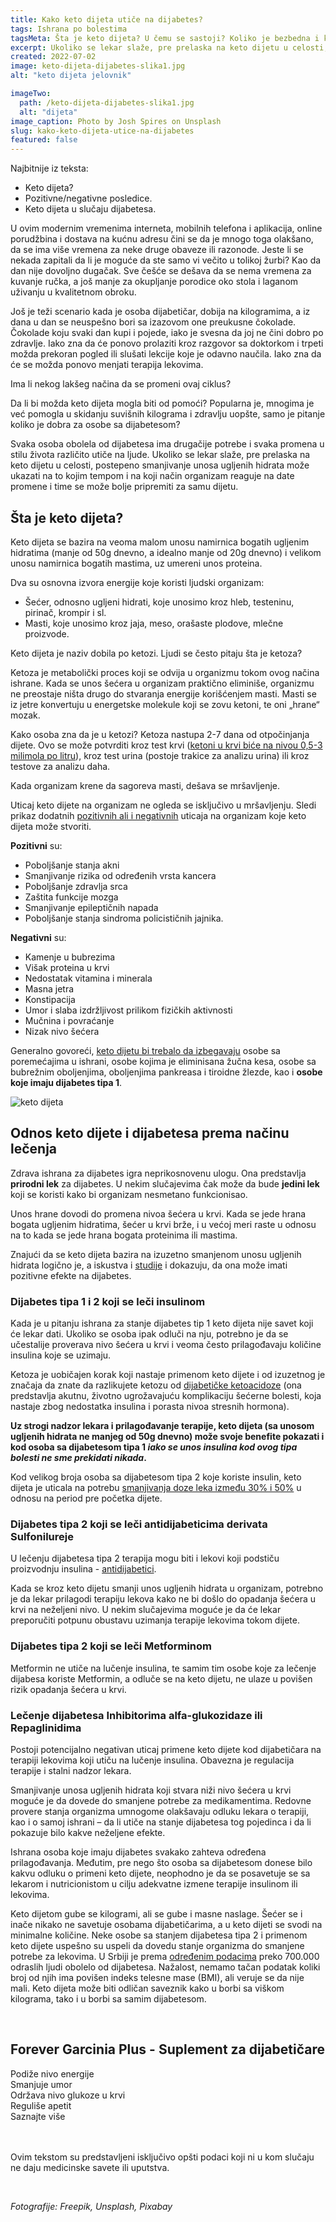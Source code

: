 ```yaml
---
title: Kako keto dijeta utiče na dijabetes?
tags: Ishrana po bolestima
tagsMeta: Šta je keto dijeta? U čemu se sastoji? Koliko je bezbedna i koje su dobre i loše strane keto dijete? Koje osobe smeju da je sprovode?
excerpt: Ukoliko se lekar slaže, pre prelaska na keto dijetu u celosti, postepeno smanjivanje unosa ugljenih hidrata može ukazati na to kojim tempom i na koji način organizam reaguje na date promene i time se može bolje pripremiti za samu dijetu.
created: 2022-07-02
image: keto-dijeta-dijabetes-slika1.jpg
alt: "keto dijeta jelovnik"

imageTwo:
  path: /keto-dijeta-dijabetes-slika1.jpg
  alt: "dijeta"
image_caption: Photo by Josh Spires on Unsplash
slug: kako-keto-dijeta-utice-na-dijabetes
featured: false
---
```



<div class="text-component line-height-lg v-space-md">

<div class="tldr-box">
  <div class="tldr-box__content">
	<span class="text-base font-bold">Najbitnije iz teksta:</span>
    <ul class="list list--ul margin-top-sm margin-bottom-0">
      <li>Keto dijeta?</li>
      <li>Pozitivne/negativne posledice.</li>
      <li>Keto dijeta u slučaju dijabetesa.</li>
    </ul>
  </div>
</div>

U ovim modernim vremenima interneta, mobilnih telefona i aplikacija, online porudžbina i dostava na kućnu adresu čini se da je mnogo toga olakšano, da se ima više vremena za neke druge obaveze ili razonode. Jeste li se nekada zapitali da li je moguće da ste samo vi večito u tolikoj žurbi? Kao da dan nije dovoljno dugačak. Sve češće se dešava da se nema vremena za kuvanje ručka, a još manje za okupljanje porodice oko stola i laganom uživanju u kvalitetnom obroku.

Još je teži scenario kada je osoba dijabetičar, dobija na kilogramima, a iz dana u dan se neuspešno bori sa izazovom one preukusne čokolade. Čokolade koju svaki dan kupi i pojede, iako je svesna da joj ne čini dobro po zdravlje. Iako zna da će ponovo prolaziti kroz razgovor sa doktorkom i trpeti možda prekoran pogled ili slušati lekcije koje je odavno naučila. Iako zna da će se možda ponovo menjati terapija lekovima. 

Ima li nekog lakšeg načina da se promeni ovaj ciklus?

Da li bi možda keto dijeta mogla biti od pomoći? Popularna je, mnogima je već pomogla u skidanju suvišnih kilograma i zdravlju uopšte, samo je pitanje koliko je dobra za osobe sa dijabetesom?

Svaka osoba obolela od dijabetesa ima drugačije potrebe i svaka promena u stilu života različito utiče na ljude. Ukoliko se lekar slaže, pre prelaska na keto dijetu u celosti, postepeno smanjivanje unosa ugljenih hidrata može ukazati na to kojim tempom i na koji način organizam reaguje na date promene i time se može bolje pripremiti za samu dijetu.


## Šta je keto dijeta?

Keto dijeta se bazira na veoma malom unosu namirnica bogatih ugljenim hidratima (manje od 50g dnevno, a idealno manje od 20g dnevno) i velikom unosu namirnica bogatih mastima, uz umereni unos proteina. 

Dva su osnovna izvora energije koje koristi ljudski organizam:

- Šećer, odnosno ugljeni hidrati, koje unosimo kroz hleb, testeninu, pirinač, krompir i sl.
- Masti, koje unosimo kroz jaja, meso, orašaste plodove, mlečne proizvode.

Keto dijeta je naziv dobila po ketozi. Ljudi se često pitaju šta je ketoza? 

Ketoza je metabolički proces koji se odvija u organizmu tokom ovog načina ishrane. Kada se unos šećera u organizam praktično eliminiše, organizmu ne preostaje ništa drugo do stvaranja energije korišćenjem masti. Masti se iz jetre konvertuju u energetske molekule koji se zovu ketoni, te oni „hrane“ mozak. 

Kako osoba zna da je u ketozi? Ketoza nastupa 2-7 dana od otpočinjanja dijete. Ovo se može potvrditi kroz test krvi ([ketoni u krvi biće na nivou 0,5-3 milimola po litru](https://www.healthline.com/nutrition/ideal-ketosis-level-for-weight-loss#target-levels)), kroz test urina (postoje trakice za analizu urina) ili kroz testove za analizu daha.

Kada organizam krene da sagoreva masti, dešava se mršavljenje. 

Uticaj keto dijete na organizam ne ogleda se isključivo u mršavljenju. Sledi prikaz dodatnih [pozitivnih ali i negativnih](https://www.medicalnewstoday.com/articles/319196#3-may-reduce-risk-of-certain-cancers) uticaja na organizam koje keto dijeta može stvoriti.

**Pozitivni** su:

- Poboljšanje stanja akni 
- Smanjivanje rizika od određenih vrsta kancera
- Poboljšanje zdravlja srca
- Zaštita funkcije mozga
- Smanjivanje epileptičnih napada
- Poboljšanje stanja sindroma policističnih jajnika.

**Negativni** su:

- Kamenje u bubrezima
- Višak proteina u krvi
- Nedostatak vitamina i minerala
- Masna jetra
- Konstipacija
- Umor i slaba izdržljivost prilikom fizičkih aktivnosti
- Mučnina i povraćanje
- Nizak nivo šećera 

Generalno govoreći, [keto dijetu bi trebalo da izbegavaju](https://www.everydayhealth.com/diet-nutrition/ketogenic-diet/what-are-benefits-risks-keto-diet/) osobe sa poremećajima u ishrani, osobe kojima je eliminisana žučna kesa, osobe sa bubrežnim oboljenjima, oboljenjima pankreasa i tiroidne žlezde, kao i **osobe koje imaju dijabetes tipa 1**. 

![keto dijeta](./images/keto-dijeta-dijabetes-slika2.jpg)

## Odnos keto dijete i dijabetesa prema načinu lečenja

Zdrava ishrana za dijabetes igra neprikosnovenu ulogu. Ona predstavlja **prirodni lek** za dijabetes. U nekim slučajevima čak može da bude **jedini lek** koji se koristi kako bi organizam nesmetano funkcionisao. 

Unos hrane dovodi do promena nivoa šećera u krvi. Kada se jede hrana bogata ugljenim hidratima, šećer u krvi brže, i u većoj meri raste u odnosu na to kada se jede hrana bogata proteinima ili mastima. 

Znajući da se keto dijeta bazira na izuzetno smanjenom unosu ugljenih hidrata logično je, a iskustva i [studije](https://nutritionandmetabolism.biomedcentral.com/articles/10.1186/1743-7075-2-34) i dokazuju, da ona može imati pozitivne efekte na dijabetes. 

### Dijabetes tipa 1 i 2 koji se leči insulinom

Kada je u pitanju ishrana za stanje dijabetes tip 1  keto dijeta nije savet koji će lekar dati. Ukoliko se osoba ipak odluči na nju, potrebno je da se učestalije proverava nivo šećera u krvi i veoma često prilagođavaju količine insulina koje se uzimaju. 

Ketoza je uobičajen korak koji nastaje primenom keto dijete i od izuzetnog je značaja da znate da razlikujete ketozu od [dijabetičke ketoacidoze](https://www.vasezdravlje.com/bolesti-i-stanja/dijabeticka-ketoacidoza-moguci-prvi-pokazatelj-bolesti) (ona predstavlja akutnu, životno ugrožavajuću komplikaciju šećerne bolesti, koja nastaje zbog nedostatka insulina i porasta nivoa stresnih hormona).

**Uz strogi nadzor lekara i prilagođavanje terapije, keto dijeta (sa unosom ugljenih hidrata ne manjeg od 50g dnevno) može svoje benefite pokazati i kod osoba sa dijabetesom tipa 1 *iako se unos insulina kod ovog tipa bolesti ne sme prekidati nikada*.**

Kod velikog broja osoba sa dijabetesom tipa 2 koje koriste insulin, keto dijeta je uticala na potrebu [smanjivanja doze leka između 30% i 50%](https://www.dietdoctor.com/low-carb/with-diabetes-medications) u odnosu na period pre početka dijete.

### Dijabetes tipa 2 koji se leči antidijabeticima derivata Sulfonilureje

U lečenju dijabetesa tipa 2 terapija mogu biti i lekovi koji podstiču proizvodnju insulina - [antidijabetici](https://www.stetoskop.info/odeljci-knjiga/antidijabetici). 

Kada se kroz keto dijetu smanji unos ugljenih hidrata u organizam, potrebno je da lekar prilagodi terapiju lekova kako ne bi došlo do opadanja šećera u krvi na neželjeni nivo. U nekim slučajevima moguće je da će lekar preporučiti potpunu obustavu uzimanja terapije lekovima tokom dijete.

### Dijabetes tipa 2 koji se leči Metforminom

Metformin ne utiče na lučenje insulina, te samim tim osobe koje za lečenje dijabesa koriste Metformin, a odluče se na keto dijetu, ne ulaze u povišen rizik opadanja šećera u krvi.

### Lečenje dijabetesa Inhibitorima alfa-glukozidaze ili Repaglinidima

Postoji potencijalno negativan uticaj primene keto dijete kod dijabetičara na terapiji lekovima koji utiču na lučenje insulina. Obavezna je regulacija terapije i stalni nadzor lekara.

Smanjivanje unosa ugljenih hidrata koji stvara niži nivo šećera u krvi moguće je da dovede do smanjene potrebe za medikamentima. Redovne provere stanja organizma umnogome olakšavaju odluku lekara o terapiji, kao i o samoj ishrani – da li utiče na stanje dijabetesa tog pojedinca i da li pokazuje bilo kakve neželjene efekte. 

Ishrana osoba koje imaju dijabetes svakako zahteva određena prilagođavanja. Međutim, pre nego što osoba sa dijabetesom donese bilo kakvu odluku o primeni keto dijete, neophodno je da se posavetuje se sa lekarom i nutricionistom u cilju adekvatne izmene terapije insulinom ili lekovima. 

Keto dijetom gube se kilogrami, ali se gube i masne naslage. Šećer se i inače nikako ne savetuje osobama dijabetičarima, a u keto dijeti se svodi na minimalne količine. Neke osobe sa stanjem dijabetesa tipa 2 i primenom keto dijete uspešno su uspeli da dovedu stanje organizma do smanjene potrebe za lekovima. U Srbiji je prema [određenim podacima](https://www.zdravlje.gov.rs/vest/342459/srbija-medju-retkim-zemljama-koje-imaju-registar-za-dijabetes.php) preko 700.000 odraslih ljudi obolelo od dijabetesa. Nažalost, nemamo tačan podatak koliki broj od njih ima povišen indeks telesne mase (BMI), ali veruje se da nije mali. Keto dijeta može biti odličan saveznik kako u borbi sa viškom kilograma, tako i u borbi sa samim dijabetesom.



<br>

<div class="text-component__block padding-y-md padding-x-md radius-lg margin-top-md bg-white">
	<div class="grid gap-sm">
		<div class="col-4@md">
			<g-image class="" src="~/assets/img/forever_garcinia_plus.webp" alt="keto dijeta suplementi"></g-image>
		</div> 
		<div class="col-8@md">
			<div class="flex flex-wrap gap-sm items-center">
				<div class="">
					<h2 class="text-lg">Forever Garcinia Plus - Suplement za dijabetičare</h2>
				</div>
        <div class="grid margin-bottom-lg gap-xxs">
					<div class="flex items-center text-sm">
						<g-image style="width: auto !important;" class="margin-left-important" src="~/assets/img/check.svg"></g-image>
							Podiže nivo energije
					</div>
          <div class="flex items-center text-sm">
						<g-image style="width: auto !important;" class="margin-left-important" src="~/assets/img/check.svg"></g-image>
						Smanjuje umor
					</div>
          <div class="flex items-center text-sm">
						<g-image style="width: auto !important;" class="margin-left-important" src="~/assets/img/check.svg"></g-image>
						 Održava nivo glukoze u krvi
					</div>
           <div class="flex items-center text-sm">
						<g-image style="width: auto !important;" class="margin-left-important" src="~/assets/img/check.svg"></g-image>
						Reguliše apetit
					</div>
        </div>
			</div>
			<div class="flex gap-md@sm gap-md flex-column flex-row@sm padding-top-lg justify-between@sm items-center">
				<g-link to="/mrsavljenje/garcinia-plus/" class="kupiteCTA btn btn--primary flex-grow center-between@lg justify-center btn--md">
					Saznajte više
				</g-link>
				<g-image style="width: auto !important;" class="" src="~/assets/img/logo-futer.png"></g-image>
			</div>
		</div>
	</div>
</div>

<br>
<br>

Ovim tekstom su predstavljeni isključivo opšti podaci koji ni u kom slučaju ne daju medicinske savete ili uputstva. 

<br>

_Fotografije: Freepik, Unsplash, Pixabay_

</div>